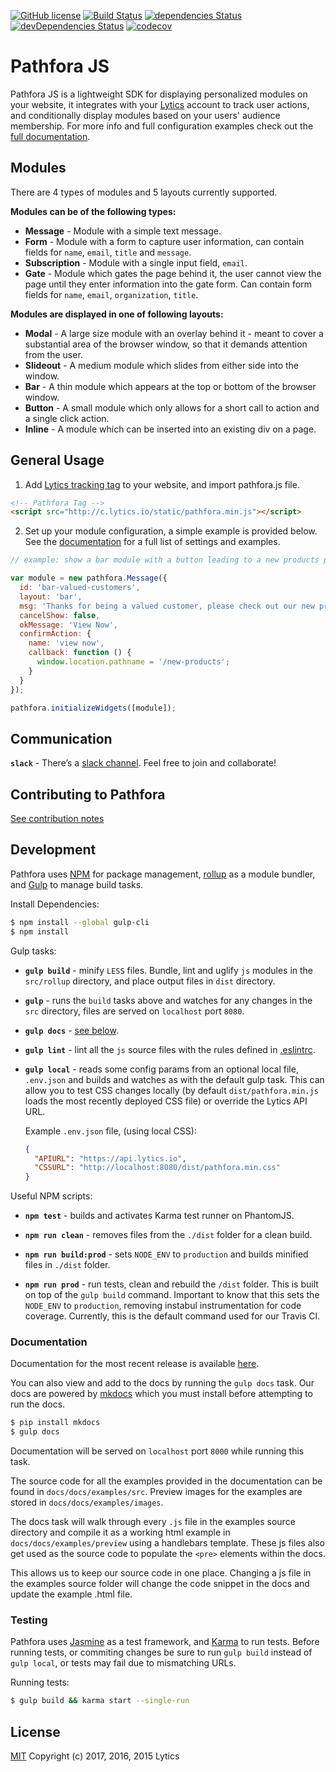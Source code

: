 [![GitHub license](https://img.shields.io/badge/license-MIT-blue.svg)](https://github.com/lytics/pathforajs/blob/develop/LICENSE.md)
[![Build Status](https://travis-ci.org/lytics/pathforajs.svg?branch=develop)](https://travis-ci.org/lytics/pathforajs)
[![dependencies Status](https://david-dm.org/lytics/pathforajs/status.svg)](https://david-dm.org/lytics/pathforajs)
[![devDependencies Status](https://david-dm.org/lytics/pathforajs/dev-status.svg)](https://david-dm.org/lytics/pathforajs?type=dev)
[![codecov](https://codecov.io/gh/lytics/pathforajs/branch/develop/graph/badge.svg)](https://codecov.io/gh/lytics/pathforajs)

# Pathfora JS
Pathfora JS is a lightweight SDK for displaying personalized modules on your website, it integrates with your [Lytics](http://www.getlytics.com/) account to track user actions, and conditionally display modules based on your users' audience membership. For more info and full configuration examples check out the [full documentation](https://lytics.github.io/pathforadocs/).

## Modules
There are 4 types of modules and 5 layouts currently supported.

**Modules can be of the following types:**

  - **Message** - Module with a simple text message.
  - **Form** - Module with a form to capture user information, can contain fields for `name`, `email`, `title` and `message`.
  - **Subscription** - Module with a single input field, `email`.
  - **Gate** - Module which gates the page behind it, the user cannot view the page until they enter information into the gate form. Can contain form fields for `name`, `email`, `organization`, `title`.

**Modules are displayed in one of following layouts:**

  - **Modal** - A large size module with an overlay behind it - meant to cover a substantial area of the browser window, so that it demands attention from the user.
  - **Slideout** - A medium module which slides from either side into the window.
  - **Bar** - A thin module which appears at the top or bottom of the browser window.
  - **Button** - A small module which only allows for a short call to action and a single click action.
  - **Inline** - A module which can be inserted into an existing div on a page.

## General Usage
1. Add [Lytics tracking tag](https://activate.getlytics.com/#/documentation/jstag_anon) to your website, and import pathfora.js file.

  ``` html
  <!-- Pathfora Tag -->
  <script src="http://c.lytics.io/static/pathfora.min.js"></script>
  ```

2. Set up your module configuration, a simple example is provided below. See the [documentation](http://lytics.github.io/pathforadocs/) for a full list of settings and examples.

  ```javascript
  // example: show a bar module with a button leading to a new products page

  var module = new pathfora.Message({
    id: 'bar-valued-customers',
    layout: 'bar',
    msg: 'Thanks for being a valued customer, please check out our new products.',
    cancelShow: false,
    okMessage: 'View Now',
    confirmAction: {
      name: 'view now',
      callback: function () {
        window.location.pathname = '/new-products';
      }
    }
  });

  pathfora.initializeWidgets([module]);
  ```

## Communication
**`slack`** - There’s a [slack channel](https://join.slack.com/t/pathforajs/shared_invite/enQtMjcyNDEzMDY4NzIxLTI5ZDIyMDI2NGEzNjU4NDE3MTgyOWQ2YzM5MzhjZjVmZDljMDE3NmU5MDFmYmExNTA5ODlhZmE4NmM2ZmE3MTI). Feel free to join and collaborate!

## Contributing to Pathfora
[See contribution notes](CONTRIBUTION.md)

## Development
Pathfora uses [NPM](https://docs.npmjs.com/) for package management, [rollup](https://github.com/rollup/rollup) as a module bundler, and [Gulp](https://github.com/gulpjs/gulp) to manage build tasks.

Install Dependencies:

```sh
$ npm install --global gulp-cli
$ npm install
```

Gulp tasks:

- **`gulp build`** - minify `LESS` files. Bundle, lint and uglify `js` modules in the `src/rollup` directory, and place output files in `dist` directory.

- **`gulp`** - runs the `build` tasks above and watches for any changes in the `src` directory, files are served on `localhost` port `8080`.

- **`gulp docs`** - [see below](#documentation).

- **`gulp lint`** - lint all the `js` source files with the rules defined in [.eslintrc](https://github.com/lytics/pathforajs/blob/develop/.eslintrc).

- **`gulp local`** - reads some config params from an optional local file, `.env.json` and builds and watches as with the default gulp task. This can allow you to test CSS changes locally (by default `dist/pathfora.min.js` loads the most recently deployed CSS file) or override the Lytics API URL.

  Example `.env.json` file, (using local CSS):

  ```json
  {
    "APIURL": "https://api.lytics.io",
    "CSSURL": "http://localhost:8080/dist/pathfora.min.css"
  }
  ```

Useful NPM scripts:

- **`npm test`** - builds and activates Karma test runner on PhantomJS.

- **`npm run clean`** - removes files from the `./dist` folder for a clean build.

- **`npm run build:prod`** - sets `NODE_ENV` to `production` and builds minified files in `./dist` folder.

- **`npm run prod`** - run tests, clean and rebuild the `/dist` folder. This is built on top of the `gulp build`
command. Important to know that this sets the `NODE_ENV` to `production`, removing instabul instrumentation for code coverage. Currently, this is the default command used for our Travis CI.

### Documentation
Documentation for the most recent release is available [here](http://lytics.github.io/pathforadocs/).

You can also view and add to the docs by running the `gulp docs` task. Our docs are powered by [mkdocs](http://www.mkdocs.org/) which you must install before attempting to run the docs.

```sh
$ pip install mkdocs
$ gulp docs
```

Documentation will be served on `localhost` port `8000` while running this task.

The source code for all the examples provided in the documentation can be found in `docs/docs/examples/src`. Preview images for the examples are stored in `docs/docs/examples/images`.

The docs task will walk through every `.js` file in the examples source directory and compile it as a working html example in `docs/docs/examples/preview` using a handlebars template. These js files also get used as the source code to populate the `<pre>` elements within the docs.

This allows us to keep our source code in one place. Changing a js file in the examples source folder will change the code snippet in the docs and update the example .html file.

### Testing
Pathfora uses [Jasmine](https://github.com/jasmine/jasmine) as a test framework, and [Karma](https://github.com/karma-runner/karma/) to run tests. Before running tests, or commiting changes be sure to run `gulp build` instead of `gulp local`, or tests may fail due to mismatching URLs.

Running tests:
``` sh
$ gulp build && karma start --single-run
```

## License
[MIT](LICENSE.md)
Copyright (c) 2017, 2016, 2015 Lytics
